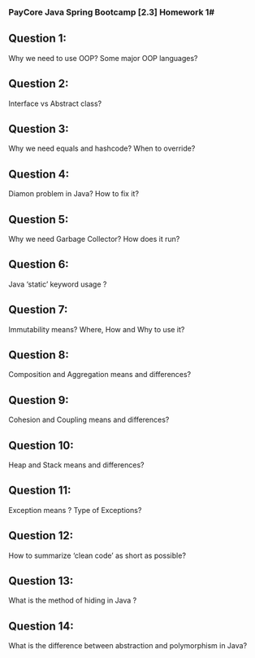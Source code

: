 ### PayCore Java Spring Bootcamp [2.3] Homework 1#

## Question 1: 
Why we need to use OOP? Some major OOP languages?

## Question 2: 
Interface vs Abstract class?

## Question 3:
Why we need equals and hashcode? When to override?

## Question 4:
Diamon problem in Java? How to fix it?

## Question 5:
Why we need Garbage Collector? How does it run?

## Question 6:
Java ‘static’ keyword usage ?

## Question 7:
Immutability means? Where, How and Why to use it?

## Question 8:
Composition and Aggregation means and differences?

## Question 9:
Cohesion and Coupling means and differences?

## Question 10:
Heap and Stack means and differences?

## Question 11:
Exception means ? Type of Exceptions?

## Question 12:
How to summarize ‘clean code’ as short as possible?

## Question 13:
What is the method of hiding in Java ?

## Question 14: 
What is the difference between abstraction and polymorphism in Java?
